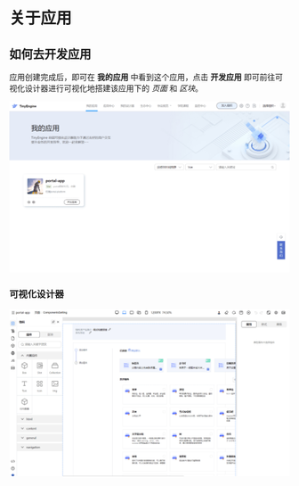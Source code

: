 # 关于应用

## 如何去开发应用

应用创建完成后，即可在 **我的应用** 中看到这个应用，点击 **开发应用** 即可前往可视化设计器进行可视化地搭建该应用下的 *页面* 和 *区块*。

![view-app1]( ./imgs/appDevOne.png)

### 可视化设计器

![view-app2]( ./imgs/appDevTwo.png)